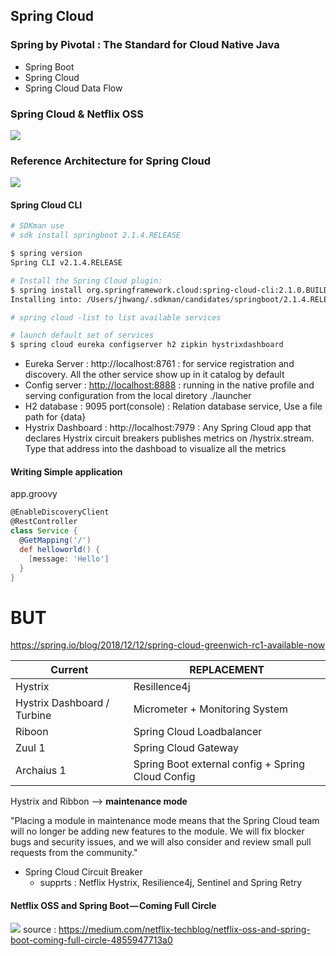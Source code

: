
## Spring Cloud
### Spring by Pivotal : The Standard for Cloud Native Java
- Spring Boot
- Spring Cloud
- Spring Cloud Data Flow

<!-- ### Spring Cloud Service
- Config Server for PCF
  - Delivers a dynamic, central configuration service to manager an application's external properties across all environments
- Service Registry for PCF
  - Provides an implementation of the NetflixOSS Eureka Service Discovery patter, as a service
- Circuit Breaker Dashboard for PCF
  - Visualizes a stream of Turbin health and metric data from the circuit breakers inside your microservices or applications
- Distributed Tracing -->

### Spring Cloud & Netflix OSS
![](https://cdn-images-1.medium.com/max/800/0*xqgKATYfpKsSnNJR.)


### Reference Architecture for Spring Cloud 
![](https://res.infoq.com/articles/spring-cloud-azure/en/resources/spring-cloud-azure-1541139702005.jpg)


#### Spring Cloud CLI
```bash
# SDKman use
# sdk install springboot 2.1.4.RELEASE

$ spring version
Spring CLI v2.1.4.RELEASE

# Install the Spring Cloud plugin:
$ spring install org.springframework.cloud:spring-cloud-cli:2.1.0.BUILD-SNAPSHOT
Installing into: /Users/jhwang/.sdkman/candidates/springboot/2.1.4.RELEASE/lib/ext

# spring cloud -list to list available services

# launch default set of services
$ spring cloud eureka configserver h2 zipkin hystrixdashboard
```

- Eureka Server : http://localhost:8761 : for service registration and discovery. All the other service show up in it catalog by default
- Config server : [http://localhost:8888](http://localhost:8888/actuator/info) : running in the native profile and serving configuration from the local diretory ./launcher
- H2 database : 9095 port(console) : Relation database service, Use a file path for {data}
- Hystrix Dashboard : http://localhost:7979 : Any Spring Cloud app that declares Hystrix circuit breakers publishes metrics on /hystrix.stream. Type that address into the dashboad to visualize all the metrics

#### Writing Simple application 

app.groovy
```groovy
@EnableDiscoveryClient
@RestController
class Service {
  @GetMapping('/')
  def helloworld() {
    [message: 'Hello']
  }
}
```

# BUT
https://spring.io/blog/2018/12/12/spring-cloud-greenwich-rc1-available-now

|Current|REPLACEMENT|
|---|---|
|Hystrix|Resillence4j|
|Hystrix Dashboard / Turbine|Micrometer + Monitoring System|
|Riboon|Spring Cloud Loadbalancer|
|Zuul 1|Spring Cloud Gateway|
|Archaius 1|Spring Boot external config + Spring Cloud Config|


Hystrix and Ribbon --> **maintenance mode**

"Placing a module in maintenance mode means that the Spring Cloud team will no longer be adding new features to the module. We will fix blocker bugs and security issues, and we will also consider and review small pull requests from the community."

- Spring Cloud Circuit Breaker 
  - supprts : Netflix Hystrix, Resilience4j, Sentinel and Spring Retry

#### Netflix OSS and Spring Boot — Coming Full Circle
![](https://cdn-images-1.medium.com/max/800/1*5OHBUUDITAouvo1tWyxG1g.jpeg)
source : https://medium.com/netflix-techblog/netflix-oss-and-spring-boot-coming-full-circle-4855947713a0
